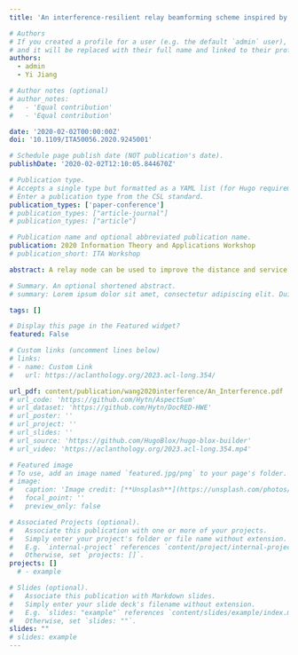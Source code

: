 ```yaml
---
title: 'An interference-resilient relay beamforming scheme inspired by back-propagation algorithm'

# Authors
# If you created a profile for a user (e.g. the default `admin` user), write the username (folder name) here
# and it will be replaced with their full name and linked to their profile.
authors:
  - admin
  - Yi Jiang

# Author notes (optional)
# author_notes:
#   - 'Equal contribution'
#   - 'Equal contribution'

date: '2020-02-02T00:00:00Z'
doi: '10.1109/ITA50056.2020.9245001'

# Schedule page publish date (NOT publication's date).
publishDate: '2020-02-02T12:10:05.844670Z'

# Publication type.
# Accepts a single type but formatted as a YAML list (for Hugo requirements).
# Enter a publication type from the CSL standard.
publication_types: ['paper-conference']
# publication_types: ["article-journal"]
# publication_types: ["article"]

# Publication name and optional abbreviated publication name.
publication: 2020 Information Theory and Applications Workshop
# publication_short: ITA Workshop

abstract: A relay node can be used to improve the distance and service quality of a communication link, but not when it is being interfered. In this paper, we consider a relay network consisting of one source, one destination, and multiple relay nodes, and draw analogy between the relay network and a three-layer artificial neural network (ANN). Inspired by the classic back-propagation (BP) algorithm for the ANN, we develop an interference-resilient algorithm that can optimize the beamforming-and-forwarding weights of the relay nodes so that the interferences will be canceled at the destination. The proposed algorithm requires no channel state information (CSI), no data exchanges between the relay nodes; it requires that the source transmit training sequences in the forward channel (source-to-relays) and the destination transmit error sequences in the backward channel (destination-to-relays). The simulation results verify the effectiveness of the proposed scheme in the interference environment.

# Summary. An optional shortened abstract.
# summary: Lorem ipsum dolor sit amet, consectetur adipiscing elit. Duis posuere tellus ac convallis placerat. Proin tincidunt magna sed ex sollicitudin condimentum.

tags: []

# Display this page in the Featured widget?
featured: False

# Custom links (uncomment lines below)
# links:
# - name: Custom Link
#   url: https://aclanthology.org/2023.acl-long.354/

url_pdf: content/publication/wang2020interference/An_Interference.pdf
# url_code: 'https://github.com/Hytn/AspectSum'
# url_dataset: 'https://github.com/Hytn/DocRED-HWE'
# url_poster: ''
# url_project: ''
# url_slides: ''
# url_source: 'https://github.com/HugoBlox/hugo-blox-builder'
# url_video: 'https://aclanthology.org/2023.acl-long.354.mp4'

# Featured image
# To use, add an image named `featured.jpg/png` to your page's folder.
# image:
#   caption: 'Image credit: [**Unsplash**](https://unsplash.com/photos/pLCdAaMFLTE)'
#   focal_point: ''
#   preview_only: false

# Associated Projects (optional).
#   Associate this publication with one or more of your projects.
#   Simply enter your project's folder or file name without extension.
#   E.g. `internal-project` references `content/project/internal-project/index.md`.
#   Otherwise, set `projects: []`.
projects: []
  # - example

# Slides (optional).
#   Associate this publication with Markdown slides.
#   Simply enter your slide deck's filename without extension.
#   E.g. `slides: "example"` references `content/slides/example/index.md`.
#   Otherwise, set `slides: ""`.
slides: ""
# slides: example
---
```

